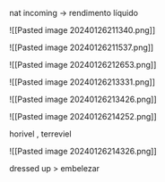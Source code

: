 
nat incoming -> rendimento líquido

![[Pasted image 20240126211340.png]]

![[Pasted image 20240126211537.png]]

![[Pasted image 20240126212653.png]]

![[Pasted image 20240126213331.png]]

![[Pasted image 20240126213426.png]]

![[Pasted image 20240126214252.png]]

horivel , terreviel 

![[Pasted image 20240126214326.png]]

dressed up > embelezar